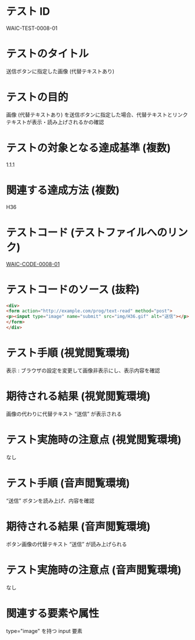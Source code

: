 

# テスト ID
WAIC-TEST-0008-01

# テストのタイトル
送信ボタンに指定した画像 (代替テキストあり)

# テストの目的
画像 (代替テキストあり) を送信ボタンに指定した場合、代替テキストとリンクテキストが表示・読み上げされるかの確認

# テストの対象となる達成基準 (複数)
1.1.1

# 関連する達成方法 (複数)
H36

# テストコード (テストファイルへのリンク)
[WAIC-CODE-0008-01](https://waic.github.io/as_test/WAIC-CODE/WAIC-CODE-0008-01.html)

# テストコードのソース (抜粋)
```html
<div>
<form action="http://example.com/prog/text-read" method="post">
<p><input type="image" name="submit" src="img/H36.gif" alt="送信"></p>
</form>
</div>

```
# テスト手順 (視覚閲覧環境)
表示 : ブラウザの設定を変更して画像非表示にし、表示内容を確認

# 期待される結果 (視覚閲覧環境)
画像の代わりに代替テキスト “送信” が表示される

# テスト実施時の注意点 (視覚閲覧環境)
なし

# テスト手順 (音声閲覧環境)
“送信” ボタンを読み上げ、内容を確認

# 期待される結果 (音声閲覧環境)
ボタン画像の代替テキスト “送信” が読み上げられる

# テスト実施時の注意点 (音声閲覧環境)
なし

# 関連する要素や属性
type="image" を持つ input 要素


